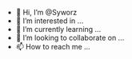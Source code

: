 - 👋 Hi, I’m @Syworz
- 👀 I’m interested in ...
- 🌱 I’m currently learning ...
- 💞️ I’m looking to collaborate on ...
- 📫 How to reach me ...

<!---
Syworz/Syworz is a ✨ special ✨ repository because its `README.md` (this file) appears on your GitHub profile.
You can click the Preview link to take a look at your changes.
--->
